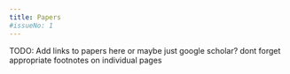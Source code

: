 ```yaml
---
title: Papers
#issueNo: 1
---
```


TODO: Add links to papers here or maybe just google scholar? dont forget appropriate footnotes on individual pages
